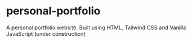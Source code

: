 # personal-portfolio
A personal portfolio website. Built using HTML, Tailwind CSS and Vanilla JavaScript (under construction) 
